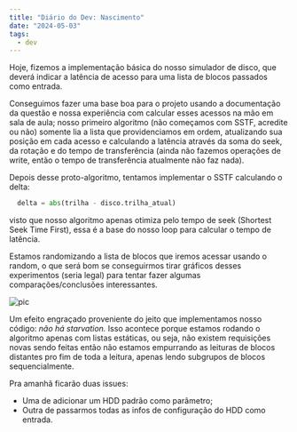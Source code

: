```yaml
---
title: "Diário do Dev: Nascimento"
date: "2024-05-03"
tags:
  - dev
---
```


Hoje, fizemos a implementação básica do nosso simulador de disco, que deverá indicar a latência de acesso para uma lista de blocos passados como entrada.

Conseguimos fazer uma base boa para o projeto usando a documentação da questão e nossa experiência com calcular esses acessos na mão em sala de aula;
nosso primeiro algoritmo (não começamos com SSTF, acredite ou não) somente lia a lista que providenciamos em ordem, atualizando sua posição em cada
acesso e calculando a latência através da soma do seek, da rotação e do tempo de transferência (ainda não fazemos operações de write, então o tempo
de transferência atualmente não faz nada).

Depois desse proto-algoritmo, tentamos implementar o SSTF calculando o delta:
```python
  delta = abs(trilha - disco.trilha_atual)
```
visto que nosso algoritmo apenas otimiza pelo tempo de seek (Shortest Seek Time First), essa é a base do nosso loop para calcular o tempo de latência.

Estamos randomizando a lista de blocos que iremos acessar usando o random, o que será bom se conseguirmos tirar gráficos desses experimentos (seria legal)
para tentar fazer algumas comparações/conclusões interessantes.

![pic](/documentacao-so/pic.png)

Um efeito engraçado proveniente do jeito que implementamos nosso código: *não há starvation.* Isso acontece porque estamos rodando o algoritmo apenas com
listas estáticas, ou seja, não existem requisições novas sendo feitas então não estamos empurrando as leituras de blocos distantes pro fim de toda a
leitura, apenas lendo subgrupos de blocos sequencialmente.

Pra amanhã ficarão duas issues:
- Uma de adicionar um HDD padrão como parâmetro;
- Outra de passarmos todas as infos de configuração do HDD como entrada.

